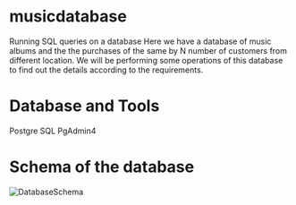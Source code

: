 # musicdatabase
Running SQL queries on a database
Here we have a database of music albums and the the purchases of the same by N number of customers from different location.
We will be performing some operations of this database to find out the details according to the requirements.

# Database and Tools
Postgre SQL
PgAdmin4

# Schema of the database
![DatabaseSchema](https://github.com/mallickrishiraj/musicdatabase/assets/84040127/90028a09-ff10-4309-b81a-fb76adedbb37)
